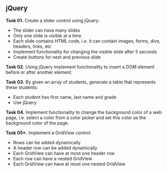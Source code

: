 ## jQuery

**Task 01.** Create a slider control using jQuery:
 * The slider can have many slides
 * Only one slide is visible at a time
 * Each slide contains HTML code, i.e. it can contain images, forms, divs, headers, links, etc
 * Implement functionality for changing the visible slide after 5 seconds
 * Create buttons for next and previous slide

**Task 02.** Using jQuery implement functionality to insert a DOM element before or after another element.

**Task 03.** By given an array of students, generate a table that represents these students:
 * Each student has first name, last name and grade
 * Use jQuery

**Task 04.** Implement functionality to change the background color of a web page, i.e. select a color from a color picker and set this color as the background color of the page.

**Task 05\*.** Implement a GridView control:
 * Rows can be added dynamically
 * A header row can be added dynamically
  * Each GridView can have at most one header row
 * Each row can have  a nested GridView
  * Each GridView can have at most one nested GridView